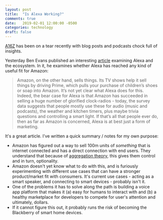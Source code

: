```yaml
---
layout: post
title:  "Is Alexa Working?"
comments: true
date:   2019-02-01 12:00:00 -0500
categories: technology
draft: false
---
```


[A16Z](https://a16z.com/) has been on a tear recently with blog posts and podcasts chock full of insights. 

Yesterday Ben Evans published an interesting [article](https://www.ben-evans.com/benedictevans/2019/1/29/is-alexa-working) examining Alexa and the ecosystem. In it, he examines whether Alexa has reached any kind of useful fit for Amazon:

> Amazon, on the other hand, sells things. Its TV shows help it sell things by driving Prime, which pulls your purchase of children’s shoes or soap into Amazon.  It’s not yet clear what Alexa does for this. Indeed, the bear case for Alexa is that Amazon has succeeded in selling a huge number of glorified clock-radios - today, the survey data suggests that people mostly use these for audio (music and podcasts), the weather and kitchen timers, plus maybe trivia questions and controlling a smart light. If that’s all that people ever do, then as far as Amazon is concerned, Alexa is at best just a form of marketing.

It's a great article. I've written a quick summary / notes for my own purpose: 

- Amazon has figured out a way to sell 100m units of _something_ that is internet connected and has a direct connection with end users. They understand that because of [aggregation theory](https://stratechery.com/aggregation-theory/), this gives them control and in turn, optionality.
- Amazon doesn't yet know what to do with this, and is furiously experimenting with different use cases that can have a stronger product/market fit with consumers. It's current use cases - acting as a smart speaker, and connecting to smart devices - probably isn't it.
- One of the problems it has to solve along the path is building a voice app platform that makes it (a) easy for humans to interact with and (b) a healthy marketplace for developers to compete for user's attention and ultimately, dollars.
- If it cannot figure this out, it probably runs the risk of becoming the Blackberry of smart home devices.
